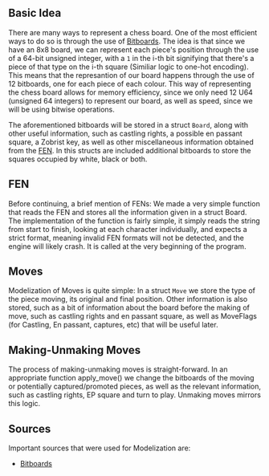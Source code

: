 ## Basic Idea

There are many ways to represent a chess board. One of the most efficient ways to do so is through the use of [Bitboards](https://www.chessprogramming.org/Bitboards). The idea is that since we have an 8x8 board, we can represent each piece's position through the use of a 
64-bit unsigned integer, with a `1` in the i-th bit signifying that there's a piece of that type on the i-th square (Similiar logic to one-hot encoding). This means that the represantion of our board happens through the use of 12 bitboards, one for each piece of each colour.
This way of representing the chess board allows for memory efficiency, since we only need 12 U64 (unsigned 64 integers) to represent our board, as well as speed, since we will be using bitwise operations.

The aforementioned bitboards will be stored in a struct `Board`, along with other useful information, such as castling rights, a possible en passant square, a Zobrist key, as well as other miscellaneous information obtained from the [FEN](https://en.wikipedia.org/wiki/Forsyth%E2%80%93Edwards_Notation).
In this structs are included additional bitboards to store the squares occupied by white, black or both.

## FEN 

Before continuing, a brief mention of FENs: We made a very simple function that reads the FEN and stores all the information given in a struct Board. The implementation of the function is fairly simple, it simply reads the string from start to finish, looking at each
character individually, and expects a strict format, meaning invalid FEN formats will not be detected, and the engine will likely crash. It is called at the very beginning of the program.

## Moves

Modelization of Moves is quite simple: In a struct `Move` we store the type of the piece moving, its original and final position. Other information is also stored, such as a bit of information about the board before the making of move, such as castling rights and en passant
square, as well as MoveFlags (for Castling, En passant, captures, etc) that will be useful later. 

## Making-Unmaking Moves

The process of making-unmaking moves is straight-forward. In an appropriate function apply_move() we change the bitboards of the moving or potentially captured/promoted pieces, as well as the relevant information, such as castling rights, EP square and turn to play.
Unmaking moves mirrors this logic.

## Sources

Important sources that were used for Modelization are: 
- [Bitboards](https://www.chessprogramming.org/Bitboards)

 
